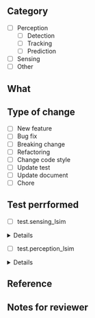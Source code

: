 ## Category

<!-- Please check an item that is most relative category to your changes. -->
<!-- Please delete options that are not relevant. -->

- [ ] Perception
  - [ ] Detection
  - [ ] Tracking
  - [ ] Prediction
- [ ] Sensing
- [ ] Other

## What

<!-- Please describe what you changed. -->

## Type of change

<!-- Please check an item that is most relative type of change to yours. -->
<!-- Please delete options that are not relevant. -->

- [ ] New feature
- [ ] Bug fix
- [ ] Breaking change
- [ ] Refactoring
- [ ] Change code style
- [ ] Update test
- [ ] Update document
- [ ] Chore

## Test perrformed

<!-- Describe how you have tested this PR. -->

- [ ] test.sensing_lsim

<details>
<pre>
<code>
<!-- Please paste test result here. -->
</code>
</pre>
</details>

- [ ] test.perception_lsim

<details>
<pre>
<code>
<!-- Please paste test result here. -->
</code>
</pre>
</details>

## Reference

<!-- Please write external reference if any. -->

## Notes for reviewer

<!-- Write additional information if necessary. It should be written if there are related PRs that should be merged at the same time. -->
